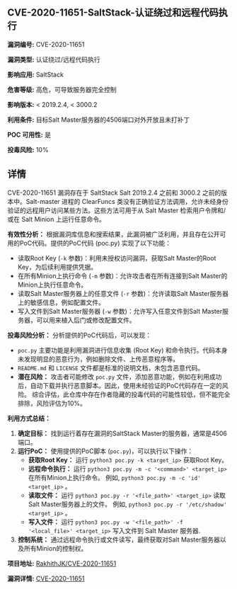 ## CVE-2020-11651-SaltStack-认证绕过和远程代码执行

**漏洞编号:** CVE-2020-11651

**漏洞类型:** 认证绕过/远程代码执行

**影响应用:** SaltStack

**危害等级:** 高危，可导致服务器完全控制

**影响版本:** < 2019.2.4, < 3000.2

**利用条件:** 目标Salt Master服务器的4506端口对外开放且未打补丁

**POC 可用性:** 是

**投毒风险:** 10%

## 详情

CVE-2020-11651 漏洞存在于 SaltStack Salt 2019.2.4 之前和 3000.2 之前的版本中。Salt-master 进程的 ClearFuncs 类没有正确验证方法调用，允许未经身份验证的远程用户访问某些方法。这些方法可用于从 Salt Master 检索用户令牌和/或在 Salt Minion 上运行任意命令。

**有效性分析：**
根据漏洞库信息和搜索结果，此漏洞被广泛利用，并且存在公开可用的PoC代码。提供的PoC代码 (poc.py) 实现了以下功能：
*   读取Root Key (`-k` 参数)：利用未授权访问漏洞，获取Salt Master的Root Key，为后续利用提供凭据。
*   在所有Minion上执行命令 (`-m` 参数)：允许攻击者在所有连接到Salt Master的Minion上执行任意命令。
*   读取Salt Master服务器上的任意文件 (`-r` 参数)：允许读取Salt Master服务器上的敏感信息，例如配置文件。
*   写入文件到Salt Master服务器 (`-w` 参数)：允许写入任意文件到Salt Master服务器，可以用来植入后门或修改配置文件。

**投毒风险分析：**
分析提供的PoC代码后，可以发现：
*   `poc.py` 主要功能是利用漏洞进行信息收集 (Root Key) 和命令执行。代码本身未发现明显的恶意行为，例如删除文件、上传恶意程序等。
*   `README.md` 和 `LICENSE` 文件都是标准的说明文档，未包含恶意代码。
*   **潜在风险：** 攻击者可能修改 `poc.py` 文件，添加恶意功能，例如在利用成功后，自动下载并执行恶意脚本。因此，使用未经验证的PoC代码存在一定的风险。
综合评估，此仓库中存在作者隐藏的投毒代码的可能性较低，但不能完全排除，风险评估为10%。

**利用方式总结：**
1.  **确定目标：** 找到运行着存在漏洞的SaltStack Master的服务器，通常是4506端口。
2.  **运行PoC：** 使用提供的PoC脚本 (`poc.py`)，可以执行以下操作：
    *   **获取Root Key：** 运行 `python3 poc.py -k <target_ip>` 获取Root Key。
    *   **远程命令执行：** 运行 `python3 poc.py -m -c '<command>' <target_ip>` 在所有Minion上执行命令。 例如, `python3 poc.py -m -c 'id' <target_ip>` 。
    *   **读取文件：** 运行 `python3 poc.py -r '<file_path>' <target_ip>` 读取Salt Master服务器上的文件。 例如, `python3 poc.py -r '/etc/shadow' <target_ip>` 。
    *   **写入文件：** 运行 `python3 poc.py -w '<file_path>' -f '<local_file>' <target_ip>` 写入文件到 Salt Master 服务器.
3.  **控制系统：** 通过远程命令执行或文件读写，最终获取对Salt Master服务器以及所有Minion的控制权。

**项目地址:** [RakhithJK/CVE-2020-11651](https://github.com/RakhithJK/CVE-2020-11651)

**漏洞详情:** [CVE-2020-11651](https://nvd.nist.gov/vuln/detail/CVE-2020-11651)